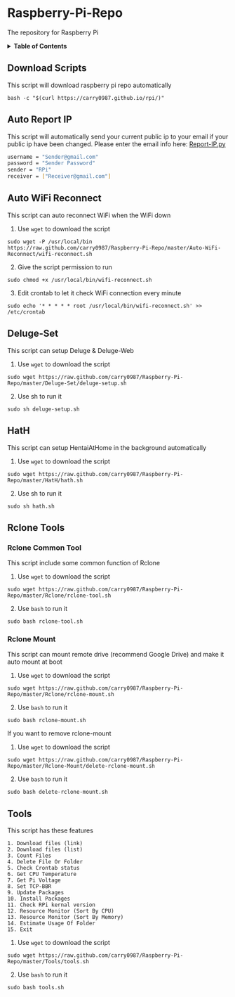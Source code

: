 # Raspberry-Pi-Repo
The repository for Raspberry Pi

<details>
    <summary>
        <strong>Table of Contents</strong>
    </summary>
    <ul>
        <li><a href="#download-scripts">Download Scripts</a></li>
        <li><a href="#auto-report-ip">Auto Report IP</a></li>
        <li><a href="#auto-wifi-reconnect">Auto WiFi Reconnect</a></li>
        <li><a href="#deluge-set">Deluge-Set</a></li>
        <li><a href="#hath">HatH</a></li>
        <li><a href="#rclone-tools">Rclone Tools</a></li>
        <li><a href="#tools">Tools</a></li>
    </ul>
</details>

## Download Scripts
This script will download raspberry pi repo automatically
```
bash -c "$(curl https://carry0987.github.io/rpi/)"
```
## Auto Report IP
This script will automatically send your current public ip to your email if your public ip have been changed.
Please enter the email info here:
[Report-IP.py](https://github.com/carry0987/Raspberry-Pi-Repo/blob/master/Auto-Report-IP/report-ip.py#L19-L22)
```bash
username = "Sender@gmail.com"
password = "Sender Password"
sender = "RPi"
receiver = ["Receiver@gmail.com"]
```

## Auto WiFi Reconnect
This script can auto reconnect WiFi when the WiFi down
1. Use `wget` to download the script
```
sudo wget -P /usr/local/bin https://raw.github.com/carry0987/Raspberry-Pi-Repo/master/Auto-WiFi-Reconnect/wifi-reconnect.sh
```
2. Give the script permission to run
```
sudo chmod +x /usr/local/bin/wifi-reconnect.sh
```
3. Edit crontab to let it check WiFi connection every minute
```
sudo echo '* * * * * root /usr/local/bin/wifi-reconnect.sh' >> /etc/crontab
```

## Deluge-Set
This script can setup Deluge & Deluge-Web
1. Use `wget` to download the script
```
sudo wget https://raw.github.com/carry0987/Raspberry-Pi-Repo/master/Deluge-Set/deluge-setup.sh
```
2. Use sh to run it
```
sudo sh deluge-setup.sh
```

## HatH
This script can setup HentaiAtHome in the background automatically
1. Use `wget` to download the script
```
sudo wget https://raw.github.com/carry0987/Raspberry-Pi-Repo/master/HatH/hath.sh
```
2. Use sh to run it
```
sudo sh hath.sh
```

## Rclone Tools
### Rclone Common Tool
This script include some common function of Rclone
1. Use `wget` to download the script
```
sudo wget https://raw.github.com/carry0987/Raspberry-Pi-Repo/master/Rclone/rclone-tool.sh
```
2. Use `bash` to run it
```
sudo bash rclone-tool.sh
```

### Rclone Mount
This script can mount remote drive (recommend Google Drive) and make it auto mount at boot
1. Use `wget` to download the script
```
sudo wget https://raw.github.com/carry0987/Raspberry-Pi-Repo/master/Rclone/rclone-mount.sh
```
2. Use `bash` to run it
```
sudo bash rclone-mount.sh
```

If you want to remove rclone-mount
1. Use `wget` to download the script
```
sudo wget https://raw.github.com/carry0987/Raspberry-Pi-Repo/master/Rclone-Mount/delete-rclone-mount.sh
```
2. Use `bash` to run it
```
sudo bash delete-rclone-mount.sh
```

## Tools
This script has these features
```
1. Download files (link)
2. Download files (list)
3. Count Files
4. Delete File Or Folder
5. Check Crontab status
6. Get CPU Temperature
7. Get Pi Voltage
8. Set TCP-BBR
9. Update Packages
10. Install Packages
11. Check RPi kernal version
12. Resource Monitor (Sort By CPU)
13. Resource Monitor (Sort By Memory)
14. Estimate Usage Of Folder
15. Exit
```

1. Use `wget` to download the script
```
sudo wget https://raw.github.com/carry0987/Raspberry-Pi-Repo/master/Tools/tools.sh
```
2. Use `bash` to run it
```
sudo bash tools.sh
```
